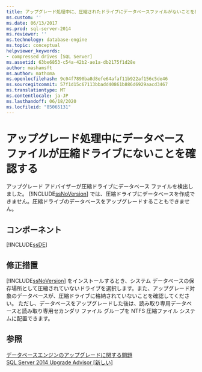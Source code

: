 ```yaml
---
title: アップグレード処理中に、圧縮されたドライブにデータベースファイルがないことを確認する |Microsoft Docs
ms.custom: ''
ms.date: 06/13/2017
ms.prod: sql-server-2014
ms.reviewer: ''
ms.technology: database-engine
ms.topic: conceptual
helpviewer_keywords:
- compressed drives [SQL Server]
ms.assetid: 63be6853-c54a-42b2-ae1a-db2175f1d28e
author: mashamsft
ms.author: mathoma
ms.openlocfilehash: 9c04f7890ba8d8efe64afaf11b922af156c5de46
ms.sourcegitcommit: 57f1d15c67113bbadd40861b886d6929aacd3467
ms.translationtype: MT
ms.contentlocale: ja-JP
ms.lasthandoff: 06/18/2020
ms.locfileid: "85065131"
---
```

# <a name="verify-that-no-database-files-are-on-compressed-drives-during-the-upgrade-process"></a>アップグレード処理中にデータベース ファイルが圧縮ドライブにないことを確認する
  アップグレード アドバイザーが圧縮ドライブにデータベース ファイルを検出しました。 [!INCLUDE[ssNoVersion](../../includes/ssnoversion-md.md)] では、圧縮ドライブにデータベースを作成できません。圧縮ドライブのデータベースをアップグレードすることもできません。  
  
## <a name="component"></a>コンポーネント  
 [!INCLUDE[ssDE](../../includes/ssde-md.md)]  
  
## <a name="corrective-action"></a>修正措置  
 [!INCLUDE[ssNoVersion](../../includes/ssnoversion-md.md)] をインストールするとき、システム データベースの保存場所として圧縮されていないドライブを選択します。また、アップグレード対象のデータベースが、圧縮ドライブに格納されていないことを確認してください。 ただし、データベースをアップグレードした後は、読み取り専用データベースと読み取り専用セカンダリ ファイル グループを NTFS 圧縮ファイル システムに配置できます。  
  
## <a name="see-also"></a>参照  
 [データベースエンジンのアップグレードに関する問題](../../../2014/sql-server/install/database-engine-upgrade-issues.md)   
 [SQL Server 2014 Upgrade Advisor &#91;新しい&#93;](sql-server-2014-upgrade-advisor.md)  
  
  
